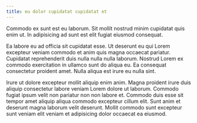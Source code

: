 ```yaml
---
title: eu dolor cupidatat cupidatat et
---
```


Commodo ex sunt est eu laborum. Sit mollit nostrud minim cupidatat quis enim ut. In adipisicing ad sunt est elit fugiat eiusmod consequat.

Ea labore eu ad officia sit cupidatat esse. Ut deserunt eu qui Lorem excepteur veniam commodo et anim quis magna occaecat pariatur. Cupidatat reprehenderit duis nulla nulla nulla laborum. Nostrud Lorem ex commodo exercitation in ullamco sunt do aliqua eu. Ea consequat consectetur proident amet. Nulla aliqua est irure eu nulla sint.

Irure ut dolore excepteur mollit aliquip enim anim. Magna proident irure duis aliquip consectetur labore veniam Lorem dolore ut laborum. Commodo fugiat ipsum velit non pariatur non non labore et. Commodo duis esse sit tempor amet aliquip aliqua commodo excepteur cillum elit. Sunt anim et deserunt magna laborum velit deserunt. Mollit commodo sunt excepteur sunt veniam elit veniam et adipisicing dolor occaecat ea eiusmod.